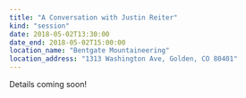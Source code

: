 ```yaml
---
title: "A Conversation with Justin Reiter"
kind: "session"
date: 2018-05-02T13:30:00
date_end: 2018-05-02T15:00:00
location_name: "Bentgate Mountaineering"
location_address: "1313 Washington Ave, Golden, CO 80401"
---
```


Details coming soon!
